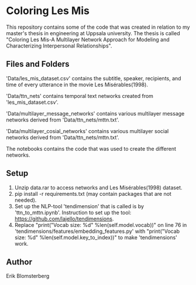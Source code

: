 # Coloring Les Mis
This repository contains some of the code that was created in relation to my master's thesis in engineering at Uppsala university. The thesis is called "Coloring Les Mis-A Multilayer Network Approach for Modeling and Characterizing Interpersonal Relationships".

## Files and Folders
'Data/les_mis_dataset.csv' contains the subtitle, speaker, recipients, and time of every utterance in the movie Les Misérables(1998).

'Data/ttn_nets' contains temporal text networks created from 'les_mis_dataset.csv'.

'Data/multilayer_message_networks' contains various multilayer message networks derived from 'Data/ttn_nets/mttn.txt'.

'Data/multilayer_cosial_networks' contains various multilayer social networks derived from 'Data/ttn_nets/mttn.txt'.

The notebooks contains the code that was used to create the different networks.

## Setup
1. Unzip data.rar to access networks and Les Misérables(1998) dataset. 
2. pip install -r requirements.txt (may contain packages that are not needed).
3. Set up the NLP-tool 'tendimension' that is called is by 'ttn_to_mttn.ipynb'. Instruction to set up the tool: https://github.com/lajello/tendimensions.
4. Replace "print("Vocab size: %d" %len(self.model.vocab))" on line 76 in 'tendimensions/features/embedding_features.py' with "print("Vocab size: %d" %len(self.model.key_to_index))" to make 'tendimensions' work. 

## Author
Erik Blomsterberg
